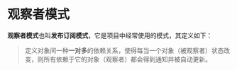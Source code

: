# 观察者模式
**观察者模式**也叫**发布订阅模式**，它是项目中经常使用的模式，其定义如下：
> 定义对象间一种**一对多**的依赖关系，使得每当一个对象（被观察者）状态改变，则所有依赖于它的对象（观察者）都会得到通知并被自动更新。
